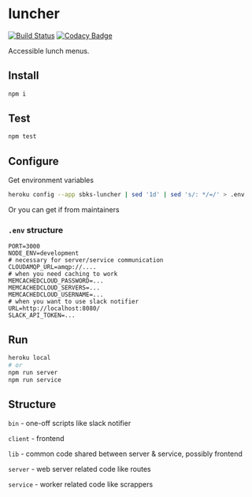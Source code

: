 # luncher

[![Build Status](https://travis-ci.org/Gobie/luncher.svg?branch=master)](https://travis-ci.org/Gobie/luncher)
[![Codacy Badge](https://api.codacy.com/project/badge/grade/fe6b1b719dd44522b13df74b42036f95)](https://www.codacy.com/app/michal-brasna/luncher)

Accessible lunch menus.

## Install

```sh
npm i
```

## Test

```sh
npm test
```

## Configure

Get environment variables

```sh
heroku config --app sbks-luncher | sed '1d' | sed 's/: */=/' > .env
```

Or you can get if from maintainers

### `.env` structure

```
PORT=3000
NODE_ENV=development
# necessary for server/service communication
CLOUDAMQP_URL=amqp://....
# when you need caching to work
MEMCACHEDCLOUD_PASSWORD=...
MEMCACHEDCLOUD_SERVERS=...
MEMCACHEDCLOUD_USERNAME=...
# when you want to use slack notifier
URL=http://localhost:8080/
SLACK_API_TOKEN=...
```

## Run

```sh
heroku local
# or
npm run server
npm run service
```

## Structure

`bin` - one-off scripts like slack notifier

`client` - frontend

`lib` - common code shared between server & service, possibly frontend

`server` - web server related code like routes

`service` - worker related code like scrappers
